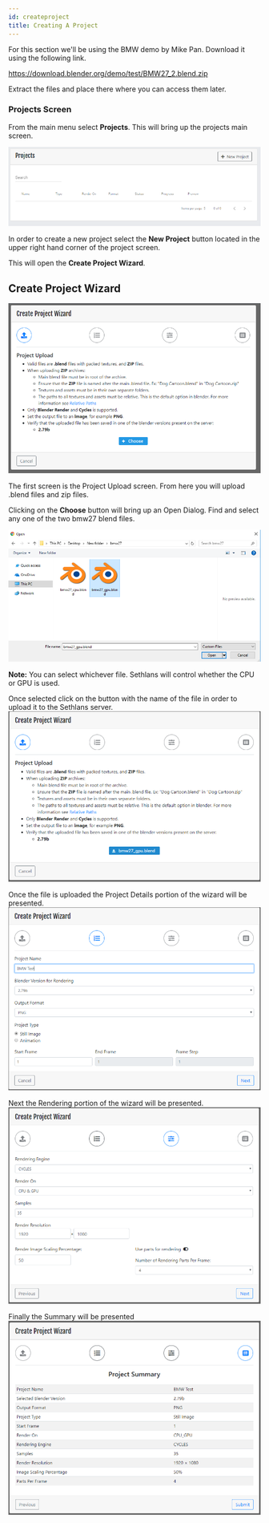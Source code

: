 ```yaml
---
id: createproject
title: Creating A Project
---
```

For this section we'll be using the BMW demo by Mike Pan. Download it using the following link.

https://download.blender.org/demo/test/BMW27_2.blend.zip

Extract the files and place there where you can access them later.

### Projects Screen
From the main menu select **Projects**. This will bring up the projects main screen.

![projects](assets/projects/inital_projects.PNG)

In order to create a new project select the **New Project** button located in the upper right hand corner of the project screen.

This will open the **Create Project Wizard**.

## Create Project Wizard
![create_wizard](assets/projects/create_project_wiz_1.PNG)

The first screen is the Project Upload screen.  From here you will upload .blend files and zip files.

Clicking on the **Choose** button will bring up an Open Dialog.  Find and select any one of the two bmw27 blend files.

![selection](assets/projects/files2.PNG)

**Note:** You can select whichever file. Sethlans will control whether the CPU or GPU is used.

Once selected click on the button with the name of the file in order to upload it to the Sethlans server.
![create_wizard](assets/projects/create_project_wiz_2.PNG)

Once the file is uploaded the Project Details portion of the wizard will be presented.
![create_wizard](assets/projects/create_project_wiz_3.PNG)

Next the Rendering portion of the wizard will be presented.
![create_wizard](assets/projects/create_project_wiz_4.PNG)

Finally the Summary will be presented
![create_wizard](assets/projects/create_project_wiz_5.PNG)



